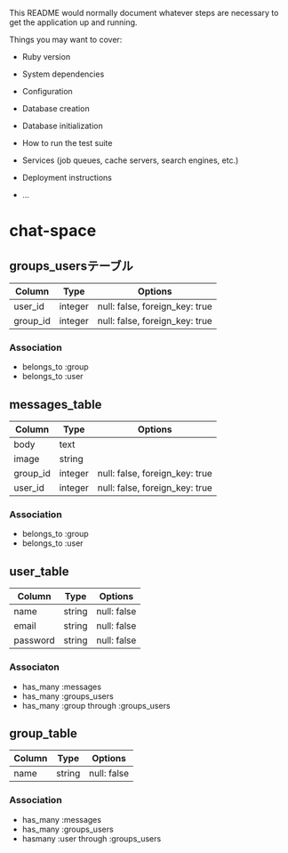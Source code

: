 

This README would normally document whatever steps are necessary to get the
application up and running.

Things you may want to cover:

* Ruby version

* System dependencies

* Configuration

* Database creation

* Database initialization

* How to run the test suite

* Services (job queues, cache servers, search engines, etc.)

* Deployment instructions

* ...
# chat-space
## groups_usersテーブル

|Column|Type|Options|
|------|----|-------|
|user_id|integer|null: false, foreign_key: true|
|group_id|integer|null: false, foreign_key: true|

### Association
- belongs_to :group
- belongs_to :user

## messages_table
|Column|Type|Options|
|------|----|-------|
|body|text|
|image|string|
|group_id|integer|null: false, foreign_key: true|
|user_id|integer|null: false, foreign_key: true|

### Association
- belongs_to :group
- belongs_to :user

## user_table
|Column|Type|Options|
|------|----|-------|
|name|string|null: false|
|email|string|null: false|
|password|string|null: false|

### Associaton
- has_many :messages
- has_many :groups_users
- has_many :group through :groups_users

## group_table
|Column|Type|Options|
|------|----|-------|
|name|string|null: false|

### Association
- has_many :messages
- has_many :groups_users
- hasmany :user through :groups_users


